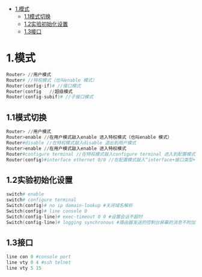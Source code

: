 <!-- TOC depthFrom:1 depthTo:6 withLinks:1 updateOnSave:1 orderedList:0 -->

- [1.模式](#1模式)
	- [1.1模式切换](#11模式切换)
	- [1.2实验初始化设置](#12实验初始化设置)
	- [1.3接口](#13接口)

<!-- /TOC -->


# 1.模式
```s
Router> //用户模式  
Router# //特权模式（也叫enable 模式）
Router(config-if)# //接口模式
Router(config   //超级模式
Router(config-subif)# //子接口模式
```

## 1.1模式切换
```s
Router> //用户模式  
Router>enable //在用户模式敲入enable 进入特权模式（也叫enable 模式）
Router#disable //在特权模式敲入disable 退出到用户模式
Router>enable //在用户模式敲入enable 进入特权模式  
Router#configure terminal //在特权模式敲入configure terminal 进入到配置模式
Router(config)#interface ethernet 0/0 //在配置模式敲入“interface+接口类型+接口
```

## 1.2实验初始化设置
```s
switch# enable
switch# configure terminal
Switch(config)# no ip domain-lookup #关闭域名解析
Switch(config)# line console 0
Switch(config-line)# exec-timeout 0 0 #设置会话不超时
Switch(config-line)# logging synchronous #路由器发送的控制台屏幕的消息不附加命令行
```
## 1.3接口
```s
line con 0 #console port
line vty 0 4 #ssh telnet
line vty 5 15
```
